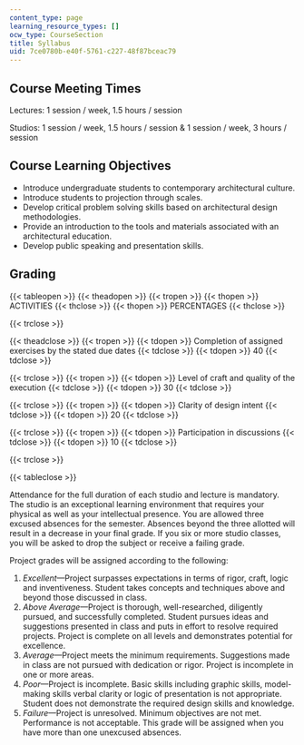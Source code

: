 ```yaml
---
content_type: page
learning_resource_types: []
ocw_type: CourseSection
title: Syllabus
uid: 7ce0780b-e40f-5761-c227-48f87bceac79
---
```


Course Meeting Times
--------------------

Lectures: 1 session / week, 1.5 hours / session

Studios: 1 session / week, 1.5 hours / session & 1 session / week, 3 hours / session

Course Learning Objectives
--------------------------

*   Introduce undergraduate students to contemporary architectural culture.
*   Introduce students to projection through scales.
*   Develop critical problem solving skills based on architectural design methodologies.
*   Provide an introduction to the tools and materials associated with an architectural education.
*   Develop public speaking and presentation skills.

Grading
-------

{{< tableopen >}}
{{< theadopen >}}
{{< tropen >}}
{{< thopen >}}
ACTIVITIES
{{< thclose >}}
{{< thopen >}}
PERCENTAGES
{{< thclose >}}

{{< trclose >}}

{{< theadclose >}}
{{< tropen >}}
{{< tdopen >}}
Completion of assigned exercises by the stated due dates
{{< tdclose >}}
{{< tdopen >}}
40
{{< tdclose >}}

{{< trclose >}}
{{< tropen >}}
{{< tdopen >}}
Level of craft and quality of the execution
{{< tdclose >}}
{{< tdopen >}}
30
{{< tdclose >}}

{{< trclose >}}
{{< tropen >}}
{{< tdopen >}}
Clarity of design intent
{{< tdclose >}}
{{< tdopen >}}
20
{{< tdclose >}}

{{< trclose >}}
{{< tropen >}}
{{< tdopen >}}
Participation in discussions
{{< tdclose >}}
{{< tdopen >}}
10
{{< tdclose >}}

{{< trclose >}}

{{< tableclose >}}

Attendance for the full duration of each studio and lecture is mandatory. The studio is an exceptional learning environment that requires your physical as well as your intellectual presence. You are allowed three excused absences for the semester. Absences beyond the three allotted will result in a decrease in your final grade. If you six or more studio classes, you will be asked to drop the subject or receive a failing grade.

Project grades will be assigned according to the following:

1.  _Excellent_—Project surpasses expectations in terms of rigor, craft, logic and inventiveness. Student takes concepts and techniques above and beyond those discussed in class.
2.  _Above Average_—Project is thorough, well-researched, diligently pursued, and successfully completed. Student pursues ideas and suggestions presented in class and puts in effort to resolve required projects. Project is complete on all levels and demonstrates potential for excellence.
3.  _Average_—Project meets the minimum requirements. Suggestions made in class are not pursued with dedication or rigor. Project is incomplete in one or more areas.
4.  _Poor_—Project is incomplete. Basic skills including graphic skills, model-making skills verbal clarity or logic of presentation is not appropriate. Student does not demonstrate the required design skills and knowledge.
5.  _Failure_—Project is unresolved. Minimum objectives are not met. Performance is not acceptable. This grade will be assigned when you have more than one unexcused absences.